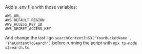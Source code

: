 Add a .env file with those variables: 
```
AWS_URL
AWS_DEFAULT_REGION
AWS_ACCESS_KEY_ID
AWS_SECRET_ACCESS_KEY
```

And change the last lign `searchContentInS3('YourBucketName', 'TheContentToSearch')` before running the script with `npx ts-node s3search.ts`
